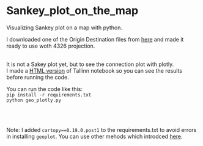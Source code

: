 # Sankey_plot_on_the_map
Visualizing Sankey plot on a map with python.


I downloaded one of the Origin Destination files from [here](https://mobilitylab.ut.ee/OD/) and made it ready to use woth 4326 projection. 


<br>It is not a Sakey plot yet, but to see the connection plot with plotly. <br>
I made a [HTML version](https://github.com/MINIMALaq/Sankey_plot_on_the_map/blob/main/Tallinn.html) of Tallinn notebook so you can see the results before running the code. <br>

You can run the code like this:<br>
`pip install -r requirements.txt` <br>
`python geo_plotly.py`

<br>
<br>



Note: I added `cartopy==0.19.0.post1` to the requirements.txt to avoid errors in installing `geoplot`. You can use other mehods which introdced [here](https://pythonissues.com/issues/2179634).
